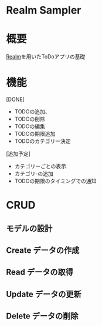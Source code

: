 # Realm Sampler

# 概要
[Realm](https://realm.io/)を用いたToDoアプリの基礎

# 機能
[DONE]
- TODOの追加、
- TODOの削除
- TODOの編集
- TODOの期限追加
- TODOのカテゴリー決定

[追加予定]
- カテゴリーごとの表示
- カテゴリ-の追加
- TODOの期限のタイミングでの通知
# CRUD

## モデルの設計

## Create データの作成

## Read データの取得

## Update データの更新

## Delete データの削除
